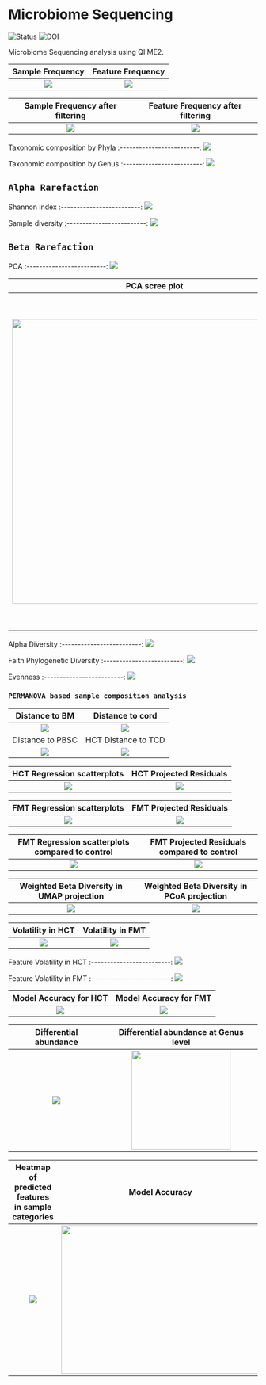 # Microbiome Sequencing

![Status](https://img.shields.io/badge/status-alpha-red)
![DOI](https://img.shields.io/badge/DOI-in__progress-blue)

Microbiome Sequencing analysis using QIIME2.

Sample Frequency      | Feature Frequency
:-------------------------:|:-------------------------:
![](https://github.com/hasanwraeth/MicrobiomeSeq/blob/main/sample-frequencies.png)  |  ![](https://github.com/hasanwraeth/MicrobiomeSeq/blob/main/feature-frequencies.png)

Sample Frequency after filtering      | Feature Frequency after filtering
:-------------------------:|:-------------------------:
![](https://github.com/hasanwraeth/MicrobiomeSeq/blob/main/sample-frequencies-2.png)  |  ![](https://github.com/hasanwraeth/MicrobiomeSeq/blob/main/feature-frequencies-2.png)

Taxonomic composition by Phyla
:-------------------------:
![](https://github.com/hasanwraeth/MicrobiomeSeq/blob/main/level2bar.jpg)

Taxonomic composition by Genus
:-------------------------:
![](https://github.com/hasanwraeth/MicrobiomeSeq/blob/main/level7bar1.jpg)

## `Alpha Rarefaction`
Shannon index
:-------------------------:
![](https://github.com/hasanwraeth/MicrobiomeSeq/blob/main/alphashannon.png)

Sample diversity
:-------------------------:
![](https://github.com/hasanwraeth/MicrobiomeSeq/blob/main/alphasample.png)

## `Beta Rarefaction`
PCA
:-------------------------:
![](https://github.com/hasanwraeth/MicrobiomeSeq/blob/main/emperor.png)

PCA scree plot      | BrayCurtis-Mantel correlation for diversity
:-------------------------:|:-------------------------:
<img src="https://github.com/hasanwraeth/MicrobiomeSeq/blob/main/scree.jpg" width="575">   |  <img src="https://github.com/hasanwraeth/MicrobiomeSeq/blob/main/heatmap.png" width="675">

Alpha Diversity
:-------------------------:
![](https://github.com/hasanwraeth/MicrobiomeSeq/blob/main/alphacomp.jpg)

Faith Phylogenetic Diversity
:-------------------------:
![](https://github.com/hasanwraeth/MicrobiomeSeq/blob/main/faith.jpg)

Evenness
:-------------------------:
![](https://github.com/hasanwraeth/MicrobiomeSeq/blob/main/even.jpg)

### `PERMANOVA based sample composition analysis`
Distance to BM     | Distance to cord
:-------------------------:|:-------------------------:
![](https://github.com/hasanwraeth/MicrobiomeSeq/blob/main/BM.png)  |  ![](https://github.com/hasanwraeth/MicrobiomeSeq/blob/main/cord.png)
Distance to PBSC     | HCT Distance to TCD
![](https://github.com/hasanwraeth/MicrobiomeSeq/blob/main/PBSC.png)  |  ![](https://github.com/hasanwraeth/MicrobiomeSeq/blob/main/TCD.png)

HCT Regression scatterplots      | HCT Projected Residuals
:-------------------------:|:-------------------------:
![](https://github.com/hasanwraeth/MicrobiomeSeq/blob/main/plot.png)  |  ![](https://github.com/hasanwraeth/MicrobiomeSeq/blob/main/residuals.png)

FMT Regression scatterplots      | FMT Projected Residuals
:-------------------------:|:-------------------------:
![](https://github.com/hasanwraeth/MicrobiomeSeq/blob/main/plot1.png)  |  ![](https://github.com/hasanwraeth/MicrobiomeSeq/blob/main/residuals1.png)

FMT Regression scatterplots compared to control      | FMT Projected Residuals compared to control
:-------------------------:|:-------------------------:
![](https://github.com/hasanwraeth/MicrobiomeSeq/blob/main/plot2.png)  |  ![](https://github.com/hasanwraeth/MicrobiomeSeq/blob/main/residuals2.png)

Weighted Beta Diversity in UMAP projection      | Weighted Beta Diversity in PCoA projection 
:-------------------------:|:-------------------------:
![](https://github.com/hasanwraeth/MicrobiomeSeq/blob/main/emperorumap.png)  |  ![](https://github.com/hasanwraeth/MicrobiomeSeq/blob/main/emperorpcoa.png)

Volatility in HCT     | Volatility in FMT 
:-------------------------:|:-------------------------:
![](https://github.com/hasanwraeth/MicrobiomeSeq/blob/main/vol1.png)  |  ![](https://github.com/hasanwraeth/MicrobiomeSeq/blob/main/vol2.png)

Feature Volatility in HCT 
:-------------------------:
![](https://github.com/hasanwraeth/MicrobiomeSeq/blob/main/vola1.png)

Feature Volatility in FMT 
:-------------------------:
![](https://github.com/hasanwraeth/MicrobiomeSeq/blob/main/vola2.png)

Model Accuracy for HCT    | Model Accuracy for FMT 
:-------------------------:|:-------------------------:
![](https://github.com/hasanwraeth/MicrobiomeSeq/blob/main/acc1.png)  |  ![](https://github.com/hasanwraeth/MicrobiomeSeq/blob/main/acc2.png)

Differential abundance   | Differential abundance at Genus level
:-------------------------:|:-------------------------:
![](https://github.com/hasanwraeth/MicrobiomeSeq/blob/main/diff1.png)  |  <img src="https://github.com/hasanwraeth/MicrobiomeSeq/blob/main/diff2.png" height="200">

Heatmap of predicted features in sample categories   | Model Accuracy
:-------------------------:|:-------------------------:
![](https://github.com/hasanwraeth/MicrobiomeSeq/blob/main/heatpred.png)  |  <img src="https://github.com/hasanwraeth/MicrobiomeSeq/blob/main/pred.png" height="300" width="400">
